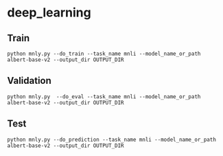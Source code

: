 # deep_learning

## Train
``
python mnly.py
--do_train
--task_name mnli
--model_name_or_path albert-base-v2
--output_dir OUTPUT_DIR 
``

## Validation
``
python mnly.py 
--do_eval
--task_name mnli
--model_name_or_path albert-base-v2
--output_dir OUTPUT_DIR
``

## Test
``
python mnly.py
--do_prediction
--task_name mnli
--model_name_or_path albert-base-v2
--output_dir OUTPUT_DIR
``
